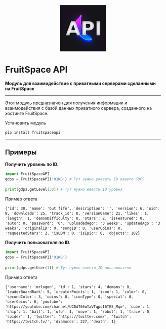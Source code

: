 <div align='center'><img src="imgs/fpapi.png" alt="alt text" width="150"/></div>

# FruitSpace API

**Модуль для взаимодействие с приватными серверами сделанными на FruitSpace**

----

Этот модуль предназначен для получения информации и взаимодействия с базой данных приватного сервера, созданного на хостинге FruitSpace.

Установить модуль

```plain
pip install fruitspaceapi
```

----

## Примеры

**Получить уровень по ID.**
```python
import FruitSpaceAPI
gdps = FruitSpaceAPI('01KG') # Тут нужно указать ID вашего GDPS

print(gdps.getLevel(30)) # Тут нужно ввести ID уровня
```
Пример ответа
```plain
{'id': 30, 'name': 'but fifn', 'description': '', 'version': 6, 'uid': 8, 'downloads': 25, 'track_id': 0, 'versionGame': 21, 'likes': 1, 'length': 1, 'demonDifficulty': 0, 'stars': 2, 'isFeatured': 0, 'auto': 0, 'password': '0', 'uploadedAgo': '3 weeks', 'updatedAgo': '3 weeks', 'originalID': 0, 'songID': 0, 'userCoins': 0, 'requestedStars': 2, 'isLDM': 0, 'isEpic': 0, 'objects': 102}
```



**Получить пользователя по ID.**
```python
import FruitSpaceAPI
gdps = FruitSpaceAPI('01KG')

print(gdps.getUser(1)) # Тут нужно ввести ID пользователя
```
Пример ответа
```plain
{'username': 'mrlogon', 'id': 1, 'stars': 4, 'demons': 0, 'leaderBoardRank': 5, 'creatorPoints': 1, 'icon': 1, 'color': 0, 'secondColor': 3, 'coins': 0, 'iconType': 0, 'special': 0, 'userCoins': 0, 'youtube': 'https://youtube.com/channel/UCDdT65wYaVTqpsI6TES_Mqw', 'cube': 1, 'ship': 1, 'ball': 1, 'ufo': 1, 'wave': 1, 'robot': 1, 'trace': 0, 'spider': 1, 'twitter': 'https://twitter.com/', 'twitch': 'https://twitch.tv/', 'diamonds': 227, 'death': 1}
```
